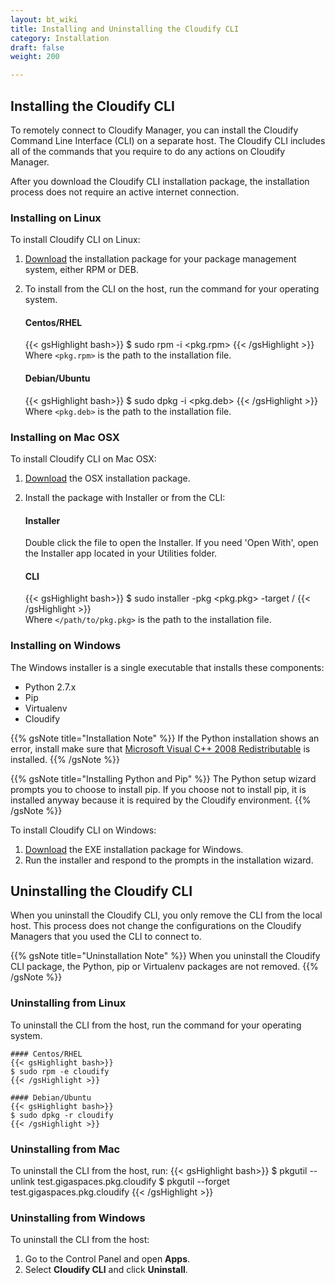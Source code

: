 ```yaml
---
layout: bt_wiki
title: Installing and Uninstalling the Cloudify CLI
category: Installation
draft: false
weight: 200

---
```

## Installing the Cloudify CLI

To remotely connect to Cloudify Manager, you can install the Cloudify Command Line Interface (CLI) on a separate host. The Cloudify CLI includes all of the commands that you require to do any actions on Cloudify Manager.

After you download the Cloudify CLI installation package, the installation process does not require an active internet connection.

### Installing on Linux

To install Cloudify CLI on Linux:

1. [Download](http://cloudify.co/downloads/get_cloudify.html) the installation package for your package management system, either RPM or DEB.
1. To install from the CLI on the host, run the command for your operating system.
     
    #### Centos/RHEL
    {{< gsHighlight bash>}}
    $ sudo rpm -i <pkg.rpm>
    {{< /gsHighlight >}}     
    Where `<pkg.rpm>` is the path to the installation file.

    #### Debian/Ubuntu
    {{< gsHighlight bash>}}
    $ sudo dpkg -i <pkg.deb>
    {{< /gsHighlight >}}     
    Where `<pkg.deb>` is the path to the installation file.

### Installing on Mac OSX

To install Cloudify CLI on Mac OSX:

1. [Download](http://cloudify.co/downloads/get_cloudify.html) the OSX installation package.
1. Install the package with Installer or from the CLI:
   
    #### Installer
    Double click the file to open the Installer. If you need 'Open With', open the Installer app located in your Utilities folder.
   
    #### CLI
    {{< gsHighlight bash>}}
    $ sudo installer -pkg <pkg.pkg> -target /
    {{< /gsHighlight >}}    
    Where `</path/to/pkg.pkg>` is the path to the installation file.
    
### Installing on Windows

The Windows installer is a single executable that installs these components:

* Python 2.7.x
* Pip
* Virtualenv
* Cloudify

{{% gsNote title="Installation Note" %}}
If the Python installation shows an error, install make sure that [Microsoft Visual C++ 2008 Redistributable](https://www.microsoft.com/en-us/download/details.aspx?id=29) is installed.
{{% /gsNote %}}

{{% gsNote title="Installing Python and Pip" %}}
The Python setup wizard prompts you to choose to install pip. If you choose not to install pip, it is installed anyway because it is required by the Cloudify environment.
{{% /gsNote %}}

To install Cloudify CLI on Windows:

1. [Download](http://cloudify.co/downloads/get_cloudify.html) the EXE installation package for Windows.
1. Run the installer and respond to the prompts in the installation wizard.

## Uninstalling the Cloudify CLI

When you uninstall the Cloudify CLI, you only remove the CLI from the local host. This process does not change the configurations on the Cloudify Managers that you used the CLI to connect to.

{{% gsNote title="Uninstallation Note" %}}
When you uninstall the Cloudify CLI package, the Python, pip or Virtualenv packages are not removed.
{{% /gsNote %}}

### Uninstalling from Linux

To uninstall the CLI from the host, run the command for your operating system.

    #### Centos/RHEL
    {{< gsHighlight bash>}}
    $ sudo rpm -e cloudify
    {{< /gsHighlight >}}

    #### Debian/Ubuntu
    {{< gsHighlight bash>}}
    $ sudo dpkg -r cloudify
    {{< /gsHighlight >}}
    
### Uninstalling from Mac

To uninstall the CLI from the host, run:
{{< gsHighlight bash>}}
     $ pkgutil --unlink test.gigaspaces.pkg.cloudify
     $ pkgutil --forget test.gigaspaces.pkg.cloudify
     {{< /gsHighlight >}} 

### Uninstalling from Windows

To uninstall the CLI from the host:

1. Go to the Control Panel and open **Apps**.
1. Select **Cloudify CLI** and click **Uninstall**.